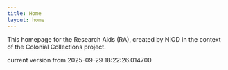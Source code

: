 ```yaml
---
title: Home
layout: home
---
```


This homepage for the Research Aids (RA), created by NIOD in the context of the Colonial Collections project. 


current version from 2025-09-29 18:22:26.014700